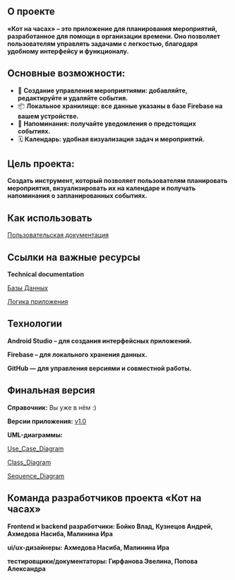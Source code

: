 ## О проекте
**«Кот на часах» – это приложение для планирования мероприятий, разработанное для помощи в организации времени. Оно позволяет пользователям управлять задачами с легкостью, благодаря удобному интерфейсу и функционалу.**

## Основные возможности:
- 📅 **Создание управления мероприятиями: добавляйте, редактируйте и удаляйте события.**
- 📦 **Локальное хранилище: все данные указаны в базе Firebase на вашем устройстве.** 
- 🔔 **Напоминания: получайте уведомления о предстоящих событиях.**  
- 🗓️ **Календарь: удобная визуализация задач и мероприятий.**

## Цель проекта:
**Создать инструмент, который позволяет пользователям планировать мероприятия, визуализировать их на календаре и получать напоминания о запланированных событиях.**

## Как использовать
[Пользовательская документация](https://github.com/HoshiBlood/Cat_on_clock/tree/main/User%20documentation)
## Ссылки на важные ресурсы
**Technical documentation**

[Базы Данных](https://github.com/HoshiBlood/Cat_on_clock/blob/main/Technical%20documentation/Техническая%20документация%2C%20Базы%20Данных.docx)

[Логика приложения](https://github.com/HoshiBlood/Cat_on_clock/blob/main/Technical%20documentation/Техническая%20документация%2C%20Логика%20приложения.docx)

## Технологии
**Android Studio – для создания интерфейсных приложений.**

**Firebase – для локального хранения данных.**

**GitHub — для управления версиями и совместной работы.**

## Финальная версия 

**Справочник:**
Вы уже в нём :)

**Версии приложения:** [v1.0](https://github.com/HoshiBlood/Cat_on_clock/tree/main/cat_on_clock)

**UML-диаграммы:**

[Use_Case_Diagram](https://github.com/HoshiBlood/Cat_on_clock/blob/main/diagrams/Use_Case_Diagram.drawio.svg) 

[Class_Diagram](https://github.com/HoshiBlood/Cat_on_clock/blob/main/diagrams/Class_Diagram.drawio.svg)

[Sequence_Diagram](https://github.com/HoshiBlood/Cat_on_clock/blob/main/diagrams/Sequence_Diagram.svg)

## Команда разработчиков проекта «Кот на часах»
**Frontend и backend разработчики: Бойко Влад, Кузнецов Андрей, Ахмедова Насиба, Малинина Ира​**

**ui/ux-дизайнеры: Ахмедова Насиба, Малинина Ира​**

**тестировщики/документаторы: Гирфанова Эвелина, Попова Александра​**
